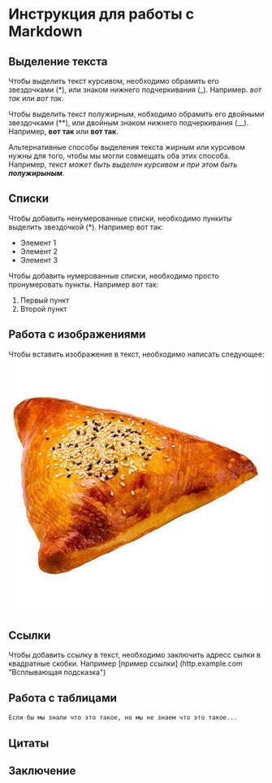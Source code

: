 # Инструкция для работы с Markdown

## Выделение текста
Чтобы выделить текст курсивом, необходимо обрамить его звездочками (*), или знаком нижнего подчеркивания (_). Например. *вот так* или _вот так_.

Чтобы выделить текст полужирным, нобходимо обрамить его двойными звездочками (**), или двойным знаком нижнего подчеркивания (__). Например, **вот так** или __вот так__.

Альтернативные способы выделения текста жирным или курсивом нужны для того, чтобы мы могли совмещать оба этих способа. Например, _текст может быть выделен курсивом и при этом быть **полужирыным**_.

## Списки
Чтобы добавить ненумерованные списки, необходимо пункиты выделить звездочкой (*). 
Например вот так:
* Элемент 1
* Элемент 2
* Элемент 3

Чтобы добавить нумерованные списки, необходимо просто пронумеровать пункты. 
Например вот так: 
1. Первый пункт
2. Второй пункт

## Работа с изображениями

Чтобы вставить изображение в текст, необходимо написать следующее:
![Привет, это самса!](samsa.jpg)

## Ссылки

Чтобы добавить ссылку в текст, необходимо заключить адресс сылки в квадратные скобки. Например [пример ссылки] (http.example.com  "Всплывающая подсказка")

## Работа с таблицами

```sh 
Если бы мы знали что это такое, но мы не знаем что это такое...
```

## Цитаты

## Заключение